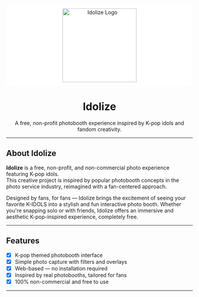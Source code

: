 <p align="center" style="background-color: #ffffff; padding: 10px; border-radius: 8px;">
  <img src="https://imgur.com/46f0q5N" alt="Idolize Logo" width="200"/>
</p>


<h1 align="center">Idolize</h1>

<p align="center">
  A free, non-profit photobooth experience inspired by K-pop idols and fandom creativity.
</p>

---

## About Idolize

**Idolize** is a free, non-profit, and non-commercial photo experience featuring K-pop idols.  
This creative project is inspired by popular photobooth concepts in the photo service industry, reimagined with a fan-centered approach.

Designed by fans, for fans — Idolize brings the excitement of seeing your favorite K-IDOLS into a stylish and fun interactive photo booth. Whether you're snapping solo or with friends, Idolize offers an immersive and aesthetic K-pop-inspired experience, completely free.

---

## Features

- [x] K-pop themed photobooth interface  
- [x] Simple photo capture with filters and overlays  
- [x] Web-based — no installation required  
- [x] Inspired by real photobooths, tailored for fans  
- [x] 100% non-commercial and free to use  

---
